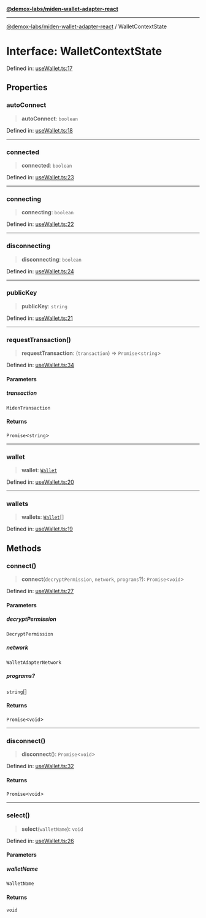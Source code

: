 [**@demox-labs/miden-wallet-adapter-react**](../README.md)

***

[@demox-labs/miden-wallet-adapter-react](../globals.md) / WalletContextState

# Interface: WalletContextState

Defined in: [useWallet.ts:17](https://github.com/demox-labs/miden-wallet-adapter/blob/945eae693dfd04e72f79c45431d1d0335907d921/packages/core/react/useWallet.ts#L17)

## Properties

### autoConnect

> **autoConnect**: `boolean`

Defined in: [useWallet.ts:18](https://github.com/demox-labs/miden-wallet-adapter/blob/945eae693dfd04e72f79c45431d1d0335907d921/packages/core/react/useWallet.ts#L18)

***

### connected

> **connected**: `boolean`

Defined in: [useWallet.ts:23](https://github.com/demox-labs/miden-wallet-adapter/blob/945eae693dfd04e72f79c45431d1d0335907d921/packages/core/react/useWallet.ts#L23)

***

### connecting

> **connecting**: `boolean`

Defined in: [useWallet.ts:22](https://github.com/demox-labs/miden-wallet-adapter/blob/945eae693dfd04e72f79c45431d1d0335907d921/packages/core/react/useWallet.ts#L22)

***

### disconnecting

> **disconnecting**: `boolean`

Defined in: [useWallet.ts:24](https://github.com/demox-labs/miden-wallet-adapter/blob/945eae693dfd04e72f79c45431d1d0335907d921/packages/core/react/useWallet.ts#L24)

***

### publicKey

> **publicKey**: `string`

Defined in: [useWallet.ts:21](https://github.com/demox-labs/miden-wallet-adapter/blob/945eae693dfd04e72f79c45431d1d0335907d921/packages/core/react/useWallet.ts#L21)

***

### requestTransaction()

> **requestTransaction**: (`transaction`) => `Promise`\<`string`\>

Defined in: [useWallet.ts:34](https://github.com/demox-labs/miden-wallet-adapter/blob/945eae693dfd04e72f79c45431d1d0335907d921/packages/core/react/useWallet.ts#L34)

#### Parameters

##### transaction

`MidenTransaction`

#### Returns

`Promise`\<`string`\>

***

### wallet

> **wallet**: [`Wallet`](Wallet.md)

Defined in: [useWallet.ts:20](https://github.com/demox-labs/miden-wallet-adapter/blob/945eae693dfd04e72f79c45431d1d0335907d921/packages/core/react/useWallet.ts#L20)

***

### wallets

> **wallets**: [`Wallet`](Wallet.md)[]

Defined in: [useWallet.ts:19](https://github.com/demox-labs/miden-wallet-adapter/blob/945eae693dfd04e72f79c45431d1d0335907d921/packages/core/react/useWallet.ts#L19)

## Methods

### connect()

> **connect**(`decryptPermission`, `network`, `programs`?): `Promise`\<`void`\>

Defined in: [useWallet.ts:27](https://github.com/demox-labs/miden-wallet-adapter/blob/945eae693dfd04e72f79c45431d1d0335907d921/packages/core/react/useWallet.ts#L27)

#### Parameters

##### decryptPermission

`DecryptPermission`

##### network

`WalletAdapterNetwork`

##### programs?

`string`[]

#### Returns

`Promise`\<`void`\>

***

### disconnect()

> **disconnect**(): `Promise`\<`void`\>

Defined in: [useWallet.ts:32](https://github.com/demox-labs/miden-wallet-adapter/blob/945eae693dfd04e72f79c45431d1d0335907d921/packages/core/react/useWallet.ts#L32)

#### Returns

`Promise`\<`void`\>

***

### select()

> **select**(`walletName`): `void`

Defined in: [useWallet.ts:26](https://github.com/demox-labs/miden-wallet-adapter/blob/945eae693dfd04e72f79c45431d1d0335907d921/packages/core/react/useWallet.ts#L26)

#### Parameters

##### walletName

`WalletName`

#### Returns

`void`
